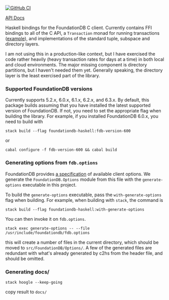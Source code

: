 [![GitHub CI](https://github.com/crclark/foundationdb-haskell/workflows/CI/badge.svg)](https://github.com/crclark/foundationdb-haskell/actions)

[API Docs](https://crclark.github.io/foundationdb-haskell/)

Haskell bindings for the FoundationDB C client. Currently contains FFI bindings to all of the C API, a `Transaction` monad for running transactions ([example](https://github.com/crclark/foundationdb-haskell/blob/1f8d0ba2c4985d2fe3d8e6fcbc852c01050af9bb/tests/Properties.hs#L48)), and implementations of the standard tuple, subspace and directory layers.

I am not using this in a production-like context, but I have exercised the code rather heavily (heavy transaction rates for days at a time) in both local and cloud environments. The major missing component is directory partitions, but I haven't needed them yet. Generally speaking, the directory layer is the least exercised part of the library.

### Supported FoundationDB versions

Currently supports 5.2.x, 6.0.x, 6.1.x, 6.2.x, and 6.3.x. By default, this package builds assuming that you have installed the latest supported version of FoundationDB. If not, you need to set the appropriate flag when building the library. For example, if you installed FoundationDB 6.0.x, you need to build with

`stack build --flag foundationdb-haskell:fdb-version-600`

or

`cabal configure -f fdb-version-600 && cabal build`


### Generating options from `fdb.options`

FoundationDB provides [a specification](https://github.com/apple/foundationdb/blob/master/fdbclient/vexillographer/fdb.options) of available client options. We generate the `FoundationDB.Options` module from this file with the `generate-options` executable in this project.

To build the `generate-options` executable, pass the `with-generate-options` flag
when building. For example, when building with `stack`, the command is

```
stack build --flag foundationdb-haskell:with-generate-options
```

You can then invoke it on `fdb.options`.

```
stack exec generate-options -- --file /usr/include/foundationdb/fdb.options
```

this will create a number of files in the current directory, which should be
moved to `src/FoundationDB/Options/`. A few of the generated files are
redundant with what's already generated by c2hs from the header file, and
should be omitted.

### Generating docs/

`stack hoogle --keep-going`

copy result to `docs/`
